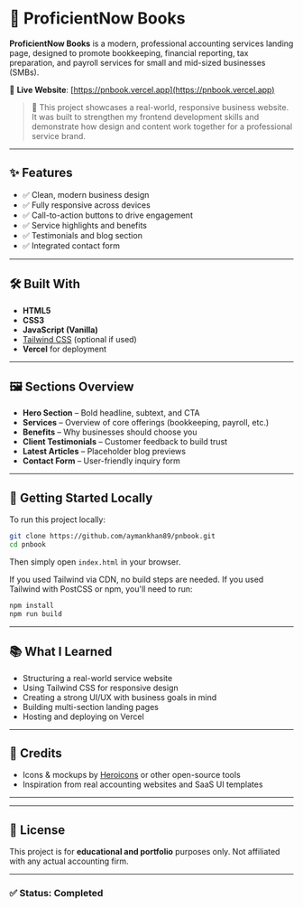 


# 📘 ProficientNow Books

**ProficientNow Books** is a modern, professional accounting services landing page, designed to promote bookkeeping, financial reporting, tax preparation, and payroll services for small and mid-sized businesses (SMBs).

🔗 **Live Website**: [https://pnbook.vercel.app](https://pnbook.vercel.app)

> 💼 This project showcases a real-world, responsive business website. It was built to strengthen my frontend development skills and demonstrate how design and content work together for a professional service brand.

---

## ✨ Features

- ✅ Clean, modern business design
- ✅ Fully responsive across devices
- ✅ Call-to-action buttons to drive engagement
- ✅ Service highlights and benefits
- ✅ Testimonials and blog section
- ✅ Integrated contact form

---

## 🛠️ Built With

- **HTML5**
- **CSS3**
- **JavaScript (Vanilla)**
- [Tailwind CSS](https://tailwindcss.com/) (optional if used)
- **Vercel** for deployment

---

## 🖼️ Sections Overview

- **Hero Section** – Bold headline, subtext, and CTA
- **Services** – Overview of core offerings (bookkeeping, payroll, etc.)
- **Benefits** – Why businesses should choose you
- **Client Testimonials** – Customer feedback to build trust
- **Latest Articles** – Placeholder blog previews
- **Contact Form** – User-friendly inquiry form

---

## 🚀 Getting Started Locally

To run this project locally:

```bash
git clone https://github.com/aymankhan89/pnbook.git
cd pnbook
```

Then simply open `index.html` in your browser.

If you used Tailwind via CDN, no build steps are needed. If you used Tailwind with PostCSS or npm, you'll need to run:

```bash
npm install
npm run build
```

---

## 📚 What I Learned

* Structuring a real-world service website
* Using Tailwind CSS for responsive design
* Creating a strong UI/UX with business goals in mind
* Building multi-section landing pages
* Hosting and deploying on Vercel

---

## 📌 Credits

* Icons & mockups by [Heroicons](https://heroicons.com/) or other open-source tools
* Inspiration from real accounting websites and SaaS UI templates

---


---

## 🪪 License

This project is for **educational and portfolio** purposes only. Not affiliated with any actual accounting firm.

---

### ✅ Status: Completed




